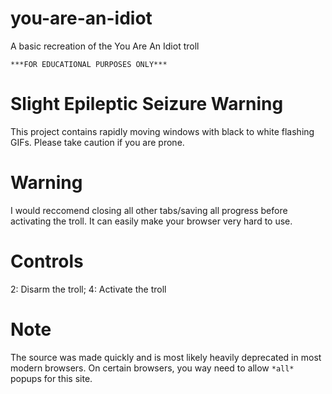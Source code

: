 # you-are-an-idiot
A basic recreation of the You Are An Idiot troll

`***FOR EDUCATIONAL PURPOSES ONLY***`

# Slight Epileptic Seizure Warning
This project contains rapidly moving windows with black to white flashing GIFs.
Please take caution if you are prone.

# Warning
I would reccomend closing all other tabs/saving all progress before activating the troll.
It can easily make your browser very hard to use.

# Controls
2: Disarm the troll; 4: Activate the troll

# Note
The source was made quickly and is most likely heavily deprecated in most modern browsers.
On certain browsers, you way need to allow `*all*` popups for this site.

